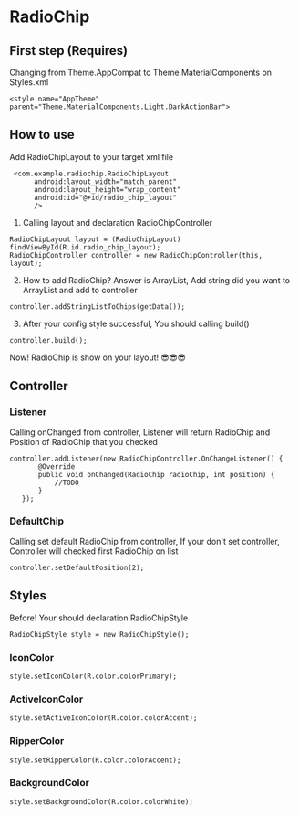 # RadioChip
## First step (Requires)
Changing from Theme.AppCompat to Theme.MaterialComponents on Styles.xml
```
<style name="AppTheme" parent="Theme.MaterialComponents.Light.DarkActionBar">
```
## How to use
Add RadioChipLayout to your target xml file
```
 <com.example.radiochip.RadioChipLayout
      android:layout_width="match_parent"
      android:layout_height="wrap_content"
      android:id="@+id/radio_chip_layout"
      />
```
1. Calling layout and declaration RadioChipController
```
RadioChipLayout layout = (RadioChipLayout) findViewById(R.id.radio_chip_layout);
RadioChipController controller = new RadioChipController(this, layout);
```
2. How to add RadioChip? Answer is ArrayList<String>, Add string did you want to ArrayList and add to controller
```
controller.addStringListToChips(getData());
```
3. After your config style successful, You should calling build() 
```
controller.build();
```
Now! RadioChip is show on your layout! 😎😎😎
## Controller
### Listener
Calling onChanged from controller, Listener will return RadioChip and Position of RadioChip that you checked 
```
controller.addListener(new RadioChipController.OnChangeListener() {
       @Override
       public void onChanged(RadioChip radioChip, int position) {
           //TODO
       }
   });
```
 ### DefaultChip
Calling set default RadioChip from controller, If your don't set controller, Controller will checked first RadioChip on list
```
controller.setDefaultPosition(2);
```
## Styles
Before! Your should declaration RadioChipStyle
```
RadioChipStyle style = new RadioChipStyle();
```
### IconColor
```
style.setIconColor(R.color.colorPrimary);
```
### ActiveIconColor
```
style.setActiveIconColor(R.color.colorAccent);
```
### RipperColor
```
style.setRipperColor(R.color.colorAccent);
```
### BackgroundColor
```
style.setBackgroundColor(R.color.colorWhite);
```
